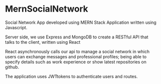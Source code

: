 # MernSocialNetwork
Social Network App developed using MERN Stack
Application written using Javascript.

Server side, we use Express and MongoDB to create a RESTful API that talks to the client, written using React

React asynchronously calls our api to manage a social network in which users can exchange messages and professional profiles; being able to specify details such as work experience or show latest repositories on github.

The application uses JWTtokens to authenticate users and routes.
